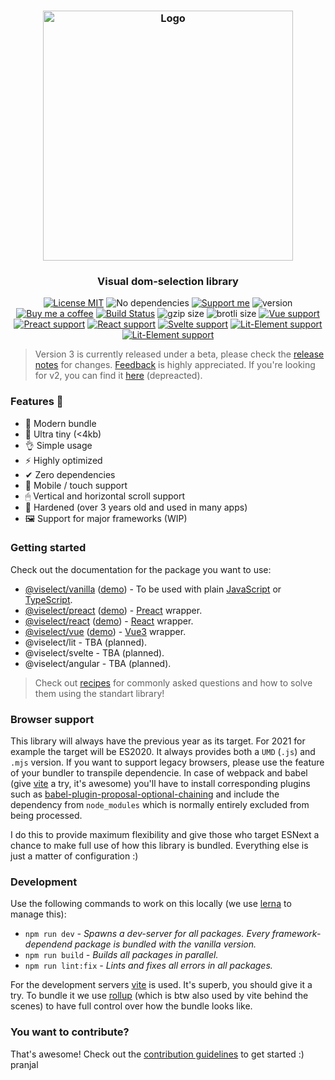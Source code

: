 <h3 align="center">
    <img alt="Logo" src="https://user-images.githubusercontent.com/30767528/123517467-622b0f80-d6a1-11eb-9bf3-abcb4928a89e.png" width="400"/>
</h3>

<h3 align="center">
    Visual dom-selection library 
</h3>

<p align="center">
    <a href="https://choosealicense.com/licenses/mit/"><img
        alt="License MIT"
        src="https://img.shields.io/badge/license-MIT-ae15cc.svg"></a>
    <img alt="No dependencies"
        src="https://img.shields.io/badge/dependencies-none-8115cc.svg">
    <a href="https://github.com/sponsors/Simonwep"><img
        alt="Support me"
        src="https://img.shields.io/badge/github-support-6a15cc.svg"></a>
    <img alt="version" src="https://img.shields.io/github/lerna-json/v/Simonwep/selection?color=%233d24c9&label=version">
    <a href="https://www.buymeacoffee.com/aVc3krbXQ"><img
        alt="Buy me a coffee"
        src="https://img.shields.io/badge/%F0%9F%8D%BA-buy%20me%20a%20beer-%23FFDD00"></a>
    <a href="https://github.com/Simonwep/selection/actions?query=workflow%3ACI"><img
        alt="Build Status"
        src="https://github.com/Simonwep/selection/workflows/CI/badge.svg"></a>
    <img alt="gzip size" src="https://img.badgesize.io/https://cdn.jsdelivr.net/npm/@viselect/vanilla/lib/viselect.cjs.js?compression=gzip">
    <img alt="brotli size" src="https://img.badgesize.io/https://cdn.jsdelivr.net/npm/@viselect/vanilla/lib/viselect.cjs.js?compression=brotli">
    <a href="https://v3.vuejs.org"><img
        alt="Vue support"
        src="https://img.shields.io/badge/✔-vue-%2340B581"></a>
    <a href="https://preactjs.com/"><img
        alt="Preact support"
        src="https://img.shields.io/badge/✔-preact-%236337B1"></a>
    <a href="https://reactjs.org"><img
        alt="React support"
        src="https://img.shields.io/badge/✔-react-%2359D7FF"></a>
    <a href="https://svelte.dev"><img
        alt="Svelte support"
        src="https://img.shields.io/badge/%E2%9A%99-svelte-%23F83C00"></a>
    <a href="https://lit-element.polymer-project.org"><img
        alt="Lit-Element support"
        src="https://img.shields.io/badge/%E2%9A%99-lit--element-%233CA4F6"></a>
    <a href="https://lit-element.polymer-project.org"><img
        alt="Lit-Element support"
        src="https://img.shields.io/badge/%E2%9A%99-angular-%23c3002f"></a>
</p>

> Version 3 is currently released under a beta, please check the [release notes](https://github.com/Simonwep/selection/releases) for changes.
> [Feedback](https://github.com/Simonwep/selection/issues/122) is highly appreciated.
> If you're looking for v2, you can find it [here](https://github.com/Simonwep/selection/tree/079075121a6493eddba9bc6d8013e71df15eb1c0) (depreacted).

### Features 🤘
* 🌟 Modern bundle
* 🔩 Ultra tiny (<4kb)
* 👌 Simple usage
* ⚡ Highly optimized
* ✔ Zero dependencies
* 📱 Mobile / touch support
* 🖱 Vertical and horizontal scroll support
* 💪 Hardened (over 3 years old and used in many apps)
* 🖼 Support for major frameworks (WIP)

### Getting started

Check out the documentation for the package you want to use:

* [@viselect/vanilla](packages/vanilla) ([demo](https://codesandbox.io/s/viselectvanilla-kt332?file=/src/main.ts)) - To be used with plain [JavaScript](http://vanilla-js.com/) or [TypeScript](https://www.typescriptlang.org/).
* [@viselect/preact](packages/preact) ([demo](https://codesandbox.io/s/viselectpreact-kjo9e?file=/src/app.tsx)) - [Preact](https://preactjs.com/) wrapper.
* [@viselect/react](packages/react) ([demo](https://codesandbox.io/s/viselectreact-sbn83?file=/src/App.tsx)) - [React](https://reactjs.org/) wrapper.
* [@viselect/vue](packages/vue) ([demo](https://codesandbox.io/s/viselectvue-x13g6?file=/src/App.vue)) - [Vue3](https://v3.vuejs.org/) wrapper.
* @viselect/lit - TBA (planned).
* @viselect/svelte - TBA (planned).
* @viselect/angular - TBA (planned).

> Check out [recipes](packages/vanilla/recipes.md) for commonly asked questions and how to solve them using the standart library!

### Browser support

This library will always have the previous year as its target. For 2021 for example the target will be ES2020.
It always provides both a `UMD` (`.js`) and `.mjs` version. If you want to support legacy browsers, please use the feature of your bundler to transpile dependencie. In case of webpack and babel (give [vite](https://vitejs.dev/) a try, it's awesome) you'll have to install corresponding plugins such as [babel-plugin-proposal-optional-chaining](https://babeljs.io/docs/en/babel-plugin-proposal-optional-chaining) and include the dependency from `node_modules` which is normally entirely excluded from being processed.

I do this to provide maximum flexibility and give those who target ESNext a chance to make full use of how this library is bundled.
Everything else is just a matter of configuration :)

### Development

Use the following commands to work on this locally (we use [lerna](https://lerna.js.org/) to manage this):

* `npm run dev` _- Spawns a dev-server for all packages. Every framework-dependend package is bundled with the vanilla version._
* `npm run build` _- Builds all packages in parallel._
* `npm run lint:fix` _- Lints and fixes all errors in all packages._

For the development servers [vite](https://vitejs.dev/) is used. It's superb, you should give it a try.
To bundle it we use [rollup](https://rollupjs.org/) (which is btw also used by vite behind the scenes) to have full control over how the bundle looks like.

### You want to contribute?

That's awesome! Check out the [contribution guidelines](./.github/CONTRIBUTING.md) to get started :)
pranjal

